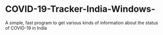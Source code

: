 # COVID-19-Tracker-India-Windows-
A simple, fast program to get various kinds of information about the status of COVID-19 in India

